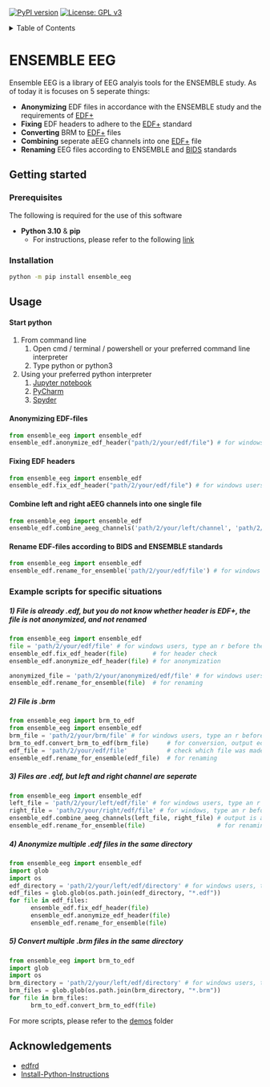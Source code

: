 <!-- PROJECT SHIELDS -->
<!--
*** I'm using markdown "reference style" links for readability.
*** Reference links are enclosed in brackets [ ] instead of parentheses ( ).
*** See the bottom of this document for the declaration of the reference variables
*** for contributors-url, forks-url, etc. This is an optional, concise syntax you may use.
*** https://www.markdownguide.org/basic-syntax/#reference-style-links
-->
[![PyPI version](https://badge.fury.io/py/ensemble-eeg.svg)](https://badge.fury.io/py/ensemble-eeg)
[![License: GPL v3](https://img.shields.io/badge/License-GPLv3-blue.svg)](https://www.gnu.org/licenses/gpl-3.0)

<!-- TABLE OF CONTENTS -->
<details>
  <summary>Table of Contents</summary>
  <ol>
    <li>
      <a href="#about-the-project">ENSEMBLE EEG</a>
    </li>
    <li>
      <a href="#getting-started">Getting Started</a>
      <ul>
        <li><a href="#prerequisites">Prerequisites</a></li>
        <li><a href="#installation">Installation</a></li>
      </ul>
    </li>
    <li><a href="#usage">Usage</a></li>
    <li><a href="#acknowledgments">Acknowledgments</a></li>
  </ol>
</details>


<!-- ABOUT THE PROJECT -->
# ENSEMBLE EEG
Ensemble EEG is a library of EEG analyis tools for the ENSEMBLE study. As of
today it is focuses on 5 seperate things:

- **Anonymizing** EDF files in accordance with the ENSEMBLE study and the
  requirements of [EDF+](https://www.edfplus.info/specs/edfplus.html)
- **Fixing** EDF headers to adhere to the [EDF+](https://www.edfplus.info/specs/edfplus.html) standard
- **Converting** BRM to [EDF+](https://www.edfplus.info/specs/edfplus.html) files
- **Combining** seperate aEEG channels into one [EDF+](https://www.edfplus.info/specs/edfplus.html) file
- **Renaming** EEG files according to ENSEMBLE and [BIDS](https://bids-specification.readthedocs.io/en/stable/) standards

<!-- GETTING STARTED -->
## Getting started
### Prerequisites
The following is required for the use of this software
- **Python 3.10** & **pip**
  - For instructions, please refer to the following [link](https://github.com/PackeTsar/Install-Python/blob/master/README.md)

### Installation
```sh
python -m pip install ensemble_eeg
```

<!-- USAGE EXAMPLES -->
## Usage
#### Start python
1) From command line
   1) Open cmd / terminal / powershell or your preferred command line interpreter
   2) Type python or python3
2) Using your preferred python interpreter
   1) [Jupyter notebook](https://jupyter.org/install)
   2) [PyCharm](https://www.jetbrains.com/help/pycharm/installation-guide.html#standalone)
   3) [Spyder](https://docs.spyder-ide.org/current/installation.html)

#### Anonymizing EDF-files
```python
from ensemble_eeg import ensemble_edf
ensemble_edf.anonymize_edf_header("path/2/your/edf/file") # for windows users, type an r before the " to ensure the use of raw strings (r"path/2/your/edf/file") 
```
#### Fixing EDF headers
```python
from ensemble_eeg import ensemble_edf
ensemble_edf.fix_edf_header("path/2/your/edf/file") # for windows users, type an r before the " to ensure the use of raw strings (r"path/2/your/edf/file") 
```
#### Combine left and right aEEG channels into one single file
```python
from ensemble_eeg import ensemble_edf
ensemble_edf.combine_aeeg_channels('path/2/your/left/channel', 'path/2/your/right/channel', 'new_filename') # for windows users, type an r before the " to ensure the use of raw strings (r"path/2/your/edf/file") 
```
#### Rename EDF-files according to BIDS and ENSEMBLE standards
```python
from ensemble_eeg import ensemble_edf
ensemble_edf.rename_for_ensemble('path/2/your/edf/file') # for windows users, type an r before the " to ensure the use of raw strings (r"path/2/your/edf/file") 
```
### Example scripts for specific situations
##### 1) File is already .edf, but you do not know whether header is EDF+, the file is not anonymized, and not renamed
```python
from ensemble_eeg import ensemble_edf
file = 'path/2/your/edf/file' # for windows users, type an r before the " to ensure the use of raw strings (r"path/2/your/edf/file") 
ensemble_edf.fix_edf_header(file)       # for header check
ensemble_edf.anonymize_edf_header(file) # for anonymization

anonymized_file = 'path/2/your/anonymized/edf/file' # for windows users, type an r before the " to ensure the use of raw strings (r"path/2/your/edf/file") 
ensemble_edf.rename_for_ensemble(file)  # for renaming

```
##### 2) File is .brm 
```python
from ensemble_eeg import brm_to_edf
from ensemble_eeg import ensemble_edf
brm_file = 'path/2/your/brm/file' # for windows users, type an r before the " to ensure the use of raw strings (r"path/2/your/brm/file") 
brm_to_edf.convert_brm_to_edf(brm_file)     # for conversion, output edf is already anonymized
edf_file = 'path/2/your/edf/file'           # check which file was made in previous step
ensemble_edf.rename_for_ensemble(edf_file)  # for renaming

```
##### 3) Files are .edf, but left and right channel are seperate 
```python
from ensemble_eeg import ensemble_edf
left_file = 'path/2/your/left/edf/file' # for windows users, type an r before the " to ensure the use of raw strings (r"path/2/your/edf/file") 
right_file = 'path/2/your/right/edf/file' # for windows, type an r before the " to ensure the use of raw strings (r"path/2/your/edf/file") 
ensemble_edf.combine_aeeg_channels(left_file, right_file) # output is automatically anonymized
ensemble_edf.rename_for_ensemble(file)                    # for renaming

```
##### 4) Anonymize multiple .edf files in the same directory 
```python
from ensemble_eeg import ensemble_edf
import glob
import os
edf_directory = 'path/2/your/left/edf/directory' # for windows users, type an r before the " to ensure the use of raw strings (r"path/2/your/edf/file") 
edf_files = glob.glob(os.path.join(edf_directory, "*.edf"))
for file in edf_files:
      ensemble_edf.fix_edf_header(file) 
      ensemble_edf.anonymize_edf_header(file) 
      ensemble_edf.rename_for_ensemble(file)                    
```
##### 5) Convert multiple .brm files in the same directory 
```python
from ensemble_eeg import brm_to_edf
import glob
import os
brm_directory = 'path/2/your/left/edf/directory' # for windows users, type an r before the " to ensure the use of raw strings (r"path/2/your/edf/file") 
brm_files = glob.glob(os.path.join(brm_directory, "*.brm"))
for file in brm_files:
      brm_to_edf.convert_brm_to_edf(file) 
```

For more scripts, please refer to the [demos](demos) folder
<!-- ACKNOWLEDGMENTS -->
## Acknowledgements
- [edfrd](https://github.com/somnonetz/edfrd)
- [Install-Python-Instructions](https://github.com/PackeTsar/Install-Python/tree/master)
